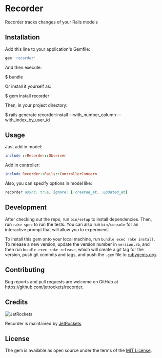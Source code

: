 # Recorder

Recorder tracks changes of your Rails models

## Installation

Add this line to your application's Gemfile:

```ruby
gem 'recorder'
```

And then execute:

$ bundle

Or install it yourself as:

$ gem install recorder

Then, in your project directory:

$ rails generate recorder:install --with_number_column --with_index_by_user_id

## Usage

Just add in model:

```ruby
include ::Recorder::Observer
```

Add in controller:

```ruby
include Recorder::Rails::ControllerConcern
```

Also, you can specify options in model like:

```ruby
recorder async: true, ignore: [:created_at, :updated_at]
```

## Development

After checking out the repo, run `bin/setup` to install dependencies. Then, run `rake spec` to run the tests. You can also run `bin/console` for an interactive prompt that will allow you to experiment.

To install this gem onto your local machine, run `bundle exec rake install`. To release a new version, update the version number in `version.rb`, and then run `bundle exec rake release`, which will create a git tag for the version, push git commits and tags, and push the `.gem` file to [rubygems.org](https://rubygems.org).

## Contributing

Bug reports and pull requests are welcome on GitHub at https://github.com/jetrockets/recorder.

## Credits

![JetRockets](http://jetrockets.pro/jetrockets-white.png)

Recorder is maintained by [JetRockets](http://www.jetrockets.ru).

## License

The gem is available as open source under the terms of the [MIT License](http://opensource.org/licenses/MIT).
